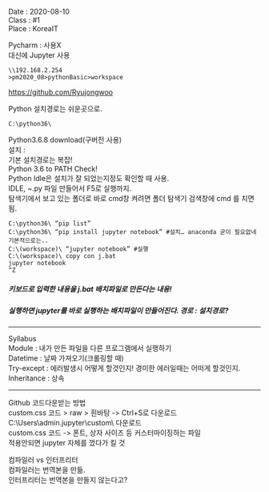 Date : 2020-08-10  
Class : #1  
Place : KoreaIT  

Pycharm : 사용X  
대신에 Jupyter 사용  

~~~
\\192.168.2.254  
>pm2020_08>pythonBasic>workspace  
~~~
https://github.com/Ryujongwoo  
 
Python 설치경로는 쉬운곳으로.  
~~~
C:\python36\  
~~~
Python3.6.8 download(구버전 사용)  
설치 :   
기본 설치경로는 복잡!  
Python 3.6 to PATH Check!  
Python Idle은 설치가 잘 되었는지정도 확인할 때 사용.  
IDLE, ~.py 파일 만들어서 F5로 실행까지.  
탐색기에서 보고 있는 폴더로 바로 cmd창 켜려면 폴더 탐색기 검색창에 cmd 를 치면 됨.  
~~~
C:\python36\ “pip list”  
C:\python36\ “pip install jupyter notebook” #설치… anaconda 굳이 필요없네 기본적으로는..  
C:\(workspace)\ “jupyter notebook” #실행  
C:\(workspace)\ copy con j.bat  
jupyter notebook  
^Z  
~~~

##### 키보드로 입력한 내용을 j.bat 배치파일로 만든다는 내용!  
##### 실행하면 jupyter를 바로 실행하는 배치파일이 만들어진다. 경로 : 설치경로?  
---
Syllabus  
Module : 내가 만든 파일을 다른 프로그램에서 실행하기  
Datetime : 날짜 가져오기(크롤링할 때)  
Try-except : 에러발생시 어떻게 할것인지! 경미한 에러일때는 어떠게 할것인지.  
Inheritance : 상속  

---
Github 코드다운받는 방법  
custom.css 코드 > raw > 흰바탕 -> Ctrl+S로 다운로드  
C:\Users\admin\.jupyter\custom\ 다운로드  
custom.css 코드 -> 폰트, 상자 사이즈 등 커스터마이징하는 파일  
적용안되면 jupyter 자체를 껐다가 킬 것  
  
컴파일러 vs 인터프리터  
컴파일러는 번역본을 만듦.  
인터프리터는 번역본을 만들지 않는다고?  
  